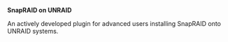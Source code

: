 **SnapRAID on UNRAID**

An actively developed plugin for advanced users installing SnapRAID onto UNRAID systems.
